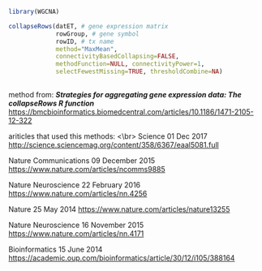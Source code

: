 ```R
library(WGCNA)

collapseRows(datET, # gene expression matrix
             rowGroup, # gene symbol
             rowID, # tx name
             method="MaxMean", 
             connectivityBasedCollapsing=FALSE,
             methodFunction=NULL, connectivityPower=1,
             selectFewestMissing=TRUE, thresholdCombine=NA)
             

 ```
 method from: 
 ***Strategies for aggregating gene expression data: The collapseRows R function***
 https://bmcbioinformatics.biomedcentral.com/articles/10.1186/1471-2105-12-322
 
 ariticles that used this methods: <\br>
 Science  01 Dec 2017 http://science.sciencemag.org/content/358/6367/eaal5081.full
 
 Nature Communications 09 December 2015 https://www.nature.com/articles/ncomms9885
 
 Nature Neuroscience 22 February 2016 https://www.nature.com/articles/nn.4256
 
 Nature 25 May 2014 https://www.nature.com/articles/nature13255
 
 Nature Neuroscience 16 November 2015 https://www.nature.com/articles/nn.4171
 
 Bioinformatics 15 June 2014 https://academic.oup.com/bioinformatics/article/30/12/i105/388164
 
